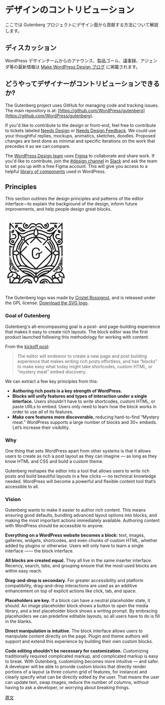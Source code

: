<!--
# Design Contributions
-->
# デザインのコントリビューション

<!--
A guide on how to get started contributing design to the Gutenberg project.
-->
ここでは Gutenberg プロジェクトにデザイン面から貢献する方法について解説します。

<!--
## Discussions
-->
## ディスカッション

<!--
The [Make WordPress Design blog](https://make.wordpress.org/design/) is the primary spot for the latest information around WordPress Design Team: including announcements, product goals, meeting notes, meeting agendas, and more.

Real-time discussions for design take place in the `#design` channel in [Make WordPress Slack](https://make.wordpress.org/chat) (registration required). Weekly meetings for the Design team are on Wednesdays at 19:00UTC.
-->
WordPress デザインチームからのアナウンス、製品ゴール、議事録、アジェンダ等の最新情報は [Make WordPress Design ブログ](https://make.wordpress.org/design/) に掲載されます。

<!--
-->

<!--
## How can designers contribute?
-->
## どうやってデザイナーがコントリビューションできるか?

The Gutenberg project uses GitHub for managing code and tracking issues. The main repository is at: [https://github.com/WordPress/gutenberg](https://github.com/WordPress/gutenberg).

If you'd like to contribute to the design or front-end, feel free to contribute to tickets labeled [Needs Design](https://github.com/WordPress/gutenberg/issues?q=is%3Aissue+is%3Aopen+label%3A%22Needs+Design%22) or [Needs Design Feedback](https://github.com/WordPress/gutenberg/issues?q=is%3Aissue+is%3Aopen+label%3A"Needs+Design+Feedback%22). We could use your thoughtful replies, mockups, animatics, sketches, doodles. Proposed changes are best done as minimal and specific iterations on the work that precedes it so we can compare.

The [WordPress Design team](http://make.wordpress.org/design/) uses [Figma](https://www.figma.com/) to collaborate and share work. If you'd like to contribute, join the [#design channel](http://wordpress.slack.com/messages/design/) in [Slack](https://make.wordpress.org/chat/) and ask the team to set you up with a free Figma account. This will give you access to a helpful [library of components](https://www.figma.com/file/ZtN5xslEVYgzU7Dd5CxgGZwq/WordPress-Components?node-id=0%3A1) used in WordPress.

## Principles

This section outlines the design principles and patterns of the editor interface—to explain the background of the design, inform future improvements, and help people design great blocks.

<img width="200" src="https://raw.githubusercontent.com/WordPress/gutenberg/HEAD/docs/contributors/assets/gutenberg-logo-black.svg" alt="Gutenberg Logo" />

The Gutenberg logo was made by [Cristel Rossignol](https://twitter.com/cristelrossi), and is released under the GPL license. [Download the SVG logo](https://raw.githubusercontent.com/WordPress/gutenberg/HEAD/docs/contributors/assets/gutenberg-logo-black.svg).

### Goal of Gutenberg

Gutenberg's all-encompassing goal is a post- and page-building experience that makes it easy to create rich layouts. The block editor was the first product launched following this methodology for working with content.

From the [kickoff post](https://make.wordpress.org/core/2017/01/04/focus-tech-and-design-leads/):

> The editor will endeavor to create a new page and post building experience that makes writing rich posts effortless, and has “blocks” to make easy what today might take shortcodes, custom HTML, or “mystery meat” embed discovery.

We can extract a few key principles from this:

-   **Authoring rich posts is a key strength of WordPress.**
-   **Blocks will unify features and types of interaction under a single interface.** Users shouldn’t have to write shortcodes, custom HTML, or paste URLs to embed. Users only need to learn how the block works in order to use all of its features.
-   **Make core features more discoverable**, reducing hard-to-find “Mystery meat.” WordPress supports a large number of blocks and 30+ embeds. Let’s increase their visibility.

### Why

One thing that sets WordPress apart from other systems is that it allows users to create as rich a post layout as they can imagine — as long as they know HTML and CSS and build a custom theme.

Gutenberg reshapes the editor into a tool that allows users to write rich posts and build beautiful layouts in a few clicks — no technical knowledge needed. WordPress will become a powerful and flexible content tool that’s accessible to all.

### Vision

Gutenberg wants to make it easier to author rich content. This means ensuring good defaults, bundling advanced layout options into blocks, and making the most important actions immediately available. Authoring content with WordPress should be accessible to anyone.

**Everything on a WordPress website becomes a block:** text, images, galleries, widgets, shortcodes, and even chunks of custom HTML, whether added by plugins or otherwise. Users will only have to learn a single interface —— the block interface.

**All blocks are created equal.** They all live in the same inserter interface. Recency, search, tabs, and grouping ensure that the most-used blocks are within easy reach.

**Drag-and-drop is secondary.** For greater accessibility and platform compatibility, drag-and-drop interactions are used as an additive enhancement on top of explicit actions like click, tab, and space.

**Placeholders are key.** If a block can have a neutral placeholder state, it should. An image placeholder block shows a button to open the media library, and a text placeholder block shows a writing prompt. By embracing placeholders we can predefine editable layouts, so all users have to do is fill in the blanks.

**Direct manipulation is intuitive.** The block interface allows users to manipulate content directly on the page. Plugin and theme authors will support and extend this experience by building their own custom blocks.

**Code editing shouldn't be necessary for customization.** Customizing traditionally required complicated markup, and complicated markup is easy to break. With Gutenberg, customizing becomes more intuitive — and safer. A developer will be able to provide custom blocks that directly render portions of a layout (a three column grid of features, for instance) and clearly specify what can be directly edited by the user. That means the user can update text, swap images, reduce the number of columns, without having to ask a developer, or worrying about breaking things.

[原文](https://github.com/WordPress/gutenberg/blob/master/docs/contributors/design.md)
